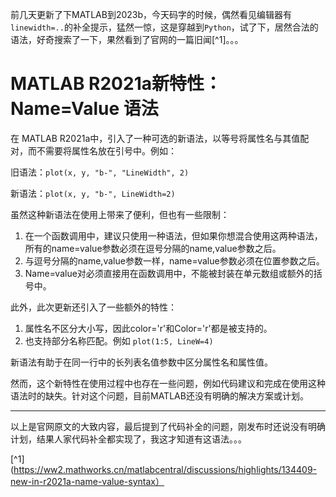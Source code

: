 前几天更新了下MATLAB到2023b，今天码字的时候，偶然看见编辑器有`linewidth=..`的补全提示，猛然一惊，这是穿越到`Python`，试了下，居然合法的语法，好奇搜索了一下，果然看到了官网的一篇旧闻[^1]。。。

# MATLAB R2021a新特性：Name=Value 语法

在 MATLAB R2021a中，引入了一种可选的新语法，以等号将属性名与其值配对，而不需要将属性名放在引号中。例如：

旧语法：`plot(x, y, "b-", "LineWidth", 2)`

新语法：`plot(x, y, "b-", LineWidth=2)`

虽然这种新语法在使用上带来了便利，但也有一些限制：

1. 在一个函数调用中，建议只使用一种语法，但如果你想混合使用这两种语法，所有的name=value参数必须在逗号分隔的name,value参数之后。
2. 与逗号分隔的name,value参数一样，name=value参数必须在位置参数之后。
3. Name=value对必须直接用在函数调用中，不能被封装在单元数组或额外的括号中。

此外，此次更新还引入了一些额外的特性：

1. 属性名不区分大小写，因此color='r'和Color='r'都是被支持的。
2. 也支持部分名称匹配。例如 `plot(1:5, LineW=4)`

新语法有助于在同一行中的长列表名值参数中区分属性名和属性值。

然而，这个新特性在使用过程中也存在一些问题，例如代码建议和完成在使用这种语法时的缺失。针对这个问题，目前MATLAB还没有明确的解决方案或计划。

----
以上是官网原文的大致内容，最后提到了代码补全的问题，刚发布时还说没有明确计划，结果人家代码补全都实现了，我这才知道有这语法。。。

[^1](https://ww2.mathworks.cn/matlabcentral/discussions/highlights/134409-new-in-r2021a-name-value-syntax）